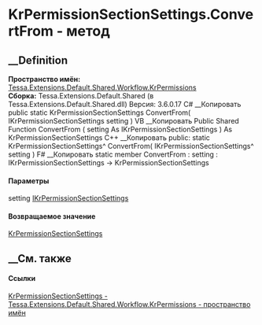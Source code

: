 # KrPermissionSectionSettings.ConvertFrom - метод
##  __Definition
 **Пространство имён:**
[Tessa.Extensions.Default.Shared.Workflow.KrPermissions](N_Tessa_Extensions_Default_Shared_Workflow_KrPermissions.htm)  
 **Сборка:** Tessa.Extensions.Default.Shared (в
Tessa.Extensions.Default.Shared.dll) Версия: 3.6.0.17
C# __Копировать
     public static KrPermissionSectionSettings ConvertFrom(
    	IKrPermissionSectionSettings setting
    )
VB __Копировать
     Public Shared Function ConvertFrom ( 
    	setting As IKrPermissionSectionSettings
    ) As KrPermissionSectionSettings
C++ __Копировать
     public:
    static KrPermissionSectionSettings^ ConvertFrom(
    	IKrPermissionSectionSettings^ setting
    )
F# __Копировать
     static member ConvertFrom : 
            setting : IKrPermissionSectionSettings -> KrPermissionSectionSettings 
#### Параметры
setting
[IKrPermissionSectionSettings](T_Tessa_Extensions_Default_Shared_Workflow_KrPermissions_IKrPermissionSectionSettings.htm)
#### Возвращаемое значение
[KrPermissionSectionSettings](T_Tessa_Extensions_Default_Shared_Workflow_KrPermissions_KrPermissionSectionSettings.htm)
##  __См. также
#### Ссылки
[KrPermissionSectionSettings -
](T_Tessa_Extensions_Default_Shared_Workflow_KrPermissions_KrPermissionSectionSettings.htm)
[Tessa.Extensions.Default.Shared.Workflow.KrPermissions - пространство
имён](N_Tessa_Extensions_Default_Shared_Workflow_KrPermissions.htm)
